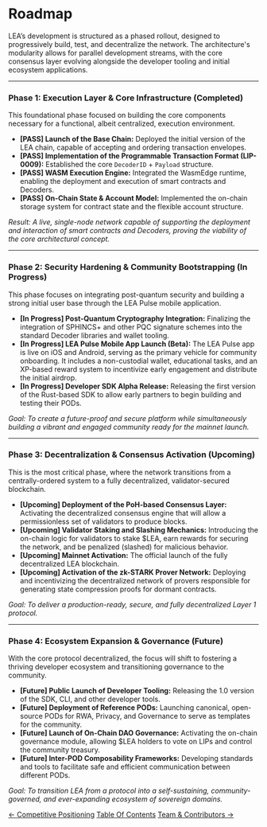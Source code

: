 # Roadmap

LEA’s development is structured as a phased rollout, designed to progressively build, test, and decentralize the network. The architecture's modularity allows for parallel development streams, with the core consensus layer evolving alongside the developer tooling and initial ecosystem applications.

---

### **Phase 1: Execution Layer & Core Infrastructure (Completed)**

This foundational phase focused on building the core components necessary for a functional, albeit centralized, execution environment.

-   **[PASS] Launch of the Base Chain:** Deployed the initial version of the LEA chain, capable of accepting and ordering transaction envelopes.
-   **[PASS] Implementation of the Programmable Transaction Format (LIP-0009):** Established the core `DecoderID` + `Payload` structure.
-   **[PASS] WASM Execution Engine:** Integrated the WasmEdge runtime, enabling the deployment and execution of smart contracts and Decoders.
-   **[PASS] On-Chain State & Account Model:** Implemented the on-chain storage system for contract state and the flexible account structure.

*Result: A live, single-node network capable of supporting the deployment and interaction of smart contracts and Decoders, proving the viability of the core architectural concept.*

---

### **Phase 2: Security Hardening & Community Bootstrapping (In Progress)**

This phase focuses on integrating post-quantum security and building a strong initial user base through the LEA Pulse mobile application.

-   **[In Progress] Post-Quantum Cryptography Integration:** Finalizing the integration of SPHINCS+ and other PQC signature schemes into the standard Decoder libraries and wallet tooling.
-   **[In Progress] LEA Pulse Mobile App Launch (Beta):** The LEA Pulse app is live on iOS and Android, serving as the primary vehicle for community onboarding. It includes a non-custodial wallet, educational tasks, and an XP-based reward system to incentivize early engagement and distribute the initial airdrop.
-   **[In Progress] Developer SDK Alpha Release:** Releasing the first version of the Rust-based SDK to allow early partners to begin building and testing their PODs.

*Goal: To create a future-proof and secure platform while simultaneously building a vibrant and engaged community ready for the mainnet launch.*

---

### **Phase 3: Decentralization & Consensus Activation (Upcoming)**

This is the most critical phase, where the network transitions from a centrally-ordered system to a fully decentralized, validator-secured blockchain.

-   **[Upcoming] Deployment of the PoH-based Consensus Layer:** Activating the decentralized consensus engine that will allow a permissionless set of validators to produce blocks.
-   **[Upcoming] Validator Staking and Slashing Mechanics:** Introducing the on-chain logic for validators to stake $LEA, earn rewards for securing the network, and be penalized (slashed) for malicious behavior.
-   **[Upcoming] Mainnet Activation:** The official launch of the fully decentralized LEA blockchain.
-   **[Upcoming] Activation of the zk-STARK Prover Network:** Deploying and incentivizing the decentralized network of provers responsible for generating state compression proofs for dormant contracts.

*Goal: To deliver a production-ready, secure, and fully decentralized Layer 1 protocol.*

---

### **Phase 4: Ecosystem Expansion & Governance (Future)**

With the core protocol decentralized, the focus will shift to fostering a thriving developer ecosystem and transitioning governance to the community.

-   **[Future] Public Launch of Developer Tooling:** Releasing the 1.0 version of the SDK, CLI, and other developer tools.
-   **[Future] Deployment of Reference PODs:** Launching canonical, open-source PODs for RWA, Privacy, and Governance to serve as templates for the community.
-   **[Future] Launch of On-Chain DAO Governance:** Activating the on-chain governance module, allowing $LEA holders to vote on LIPs and control the community treasury.
-   **[Future] Inter-POD Composability Frameworks:** Developing standards and tools to facilitate safe and efficient communication between different PODs.

*Goal: To transition LEA from a protocol into a self-sustaining, community-governed, and ever-expanding ecosystem of sovereign domains.*

<div class="nav-buttons">
  <a class="prev" href="/competitive_positioning/">← Competitive Positioning</a>
  <a class="toc" href="/">Table Of Contents</a>
  <a class="next" href="/team/">Team & Contributors →</a>
</div>